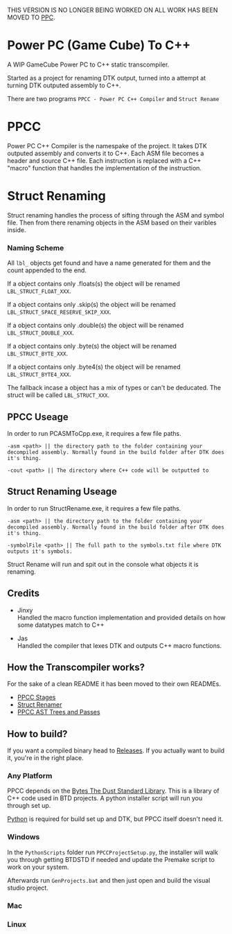 THIS VERSION IS NO LONGER BEING WORKED ON ALL WORK HAS BEEN MOVED TO [PPC](https://github.com/SeanMott/PPC).

# Power PC (Game Cube) To C++
A WIP GameCube Power PC to C++ static transcompiler.

Started as a project for renaming DTK output, turned into a attempt at turning DTK outputed assembly to C++.

There are two programs `PPCC - Power PC C++ Compiler` and `Struct Rename`

# PPCC

Power PC C++ Compiler is the namespake of the project. It takes DTK outputed assembly and converts it to C++. Each ASM file becomes a header and source C++ file. Each instruction is replaced with a C++ "macro" function that handles the implementation of the instruction.

# Struct Renaming

Struct renaming handles the process of sifting through the ASM and symbol file. Then from there renaming objects in the ASM based on their varibles inside.

### Naming Scheme

All `lbl_` objects get found and have a name generated for them and the count appended to the end.

If a object contains only .floats(s) the object will be renamed `LBL_STRUCT_FLOAT_XXX`.

If a object contains only .skip(s) the object will be renamed `LBL_STRUCT_SPACE_RESERVE_SKIP_XXX`.

If a object contains only .double(s) the object will be renamed `LBL_STRUCT_DOUBLE_XXX`.

If a object contains only .byte(s) the object will be renamed `LBL_STRUCT_BYTE_XXX`.

If a object contains only .byte4(s) the object will be renamed `LBL_STRUCT_BYTE4_XXX`.

The fallback incase a object has a mix of types or can't be deducated. The struct will be called `LBL_STRUCT_XXX`.

## PPCC Useage

In order to run PCASMToCpp.exe, it requires a few file paths.

```
-asm <path> || the directory path to the folder containing your decompiled assembly. Normally found in the build folder after DTK does it's thing.

-cout <path> || The directory where C++ code will be outputted to

```

## Struct Renaming Useage

In order to run StructRename.exe, it requires a few file paths.

```
-asm <path> || the directory path to the folder containing your decompiled assembly. Normally found in the build folder after DTK does it's thing.

-symbolFile <path> || The full path to the symbols.txt file where DTK outputs it's symbols.

```

Struct Rename will run and spit out in the console what objects it is renaming.

## Credits

- Jinxy <br>
Handled the macro function implementation and provided details on how some datatypes match to C++

- Jas <br>
Handled the compiler that lexes DTK and outputs C++ macro functions.

## How the Transcompiler works?

For the sake of a clean README it has been moved to their own READMEs.

- [PPCC Stages](README_DOCS/PPPCDetails.md)
- [Struct Renamer]()
- [PPCC AST Trees and Passes]()

## How to build?

If you want a compiled binary head to [Releases](https://github.com/SeanMott/PPCC/releases). If you actually want to build it, you're in the right place.

### Any Platform

PPCC depends on the [Bytes The Dust Standard Library](). This is a library of C++ code used in BTD projects. A python installer script will run you through set up.

[Python]() is required for build set up and DTK, but PPCC itself doesn't need it.

### Windows

In the `PythonScripts` folder run `PPCCProjectSetup.py`, the installer will walk you through getting BTDSTD if needed and update the Premake script to work on your system.

Afterwards run `GenProjects.bat` and then just open and build the visual studio project.

### Mac

### Linux
